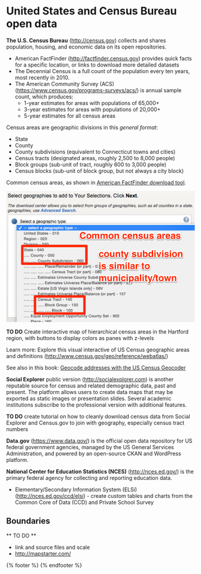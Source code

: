 # United States and Census Bureau open data

**The U.S. Census Bureau** (http://census.gov) collects and shares population, housing, and economic data on its open repositories.
- American FactFinder (http://factfinder.census.gov) provides quick facts for a specific location, or links to download more detailed datasets
- The Decennial Census is a full count of the population every ten years, most recently in 2010.
- The American Community Survey (ACS) (https://www.census.gov/programs-surveys/acs/) is annual sample count, which produces:
  - 1-year estimates for areas with populations of 65,000+
  - 3-year estimates for areas with populations of 20,000+
  - 5-year estimates for all census areas

Census areas are geographic divisions in this *general format*:
- State
- County
- County subdivisions (equivalent to Connecticut towns and cities)
- Census tracts (designated areas, roughly 2,500 to 8,000 people)
- Block groups (sub-unit of tract, roughly 600 to 3,000 people)
- Census blocks (sub-unit of block group, but not always a city block)

Common census areas, as shown in [American FactFinder download tool](http://factfinder.census.gov/faces/nav/jsf/pages/download_center.xhtml).

![](Census-geographies.png)

**TO DO** Create interactive map of hierarchical census areas in the Hartford region, with buttons to display colors as panes with z-levels

Learn more: Explore this visual interactive of US Census geographic areas and definitions (http://www.census.gov/geo/reference/webatlas/)

See also in this book: [Geocode addresses with the US Census Geocoder](../geocode/index.html)

**Social Explorer** public version (http://socialexplorer.com) is another reputable source for census and related demographic data, past and present. The platform allows users to create data maps that may be exported as static images or presentation slides. Several academic institutions subscribe to the professional version with additional features.  

**TO DO** create tutorial on how to cleanly download census data from Social Explorer and Census.gov to join with geography, especially census tract numbers

**Data.gov** (https://www.data.gov/) is the official open data repository for US federal government agencies, managed by the US General Services Administration, and powered by an open-source CKAN and WordPress platform.

**National Center for Education Statistics (NCES)** (http://nces.ed.gov/) is the primary federal agency for collecting and reporting education data.
- Elementary/Secondary Information System (ELSi) (http://nces.ed.gov/ccd/elsi) - create custom tables and charts from the Common Core of Data (CCD) and Private School Survey

## Boundaries

** TO DO **
- link and source files and scale
- http://mapstarter.com/

{% footer %}
{% endfooter %}
